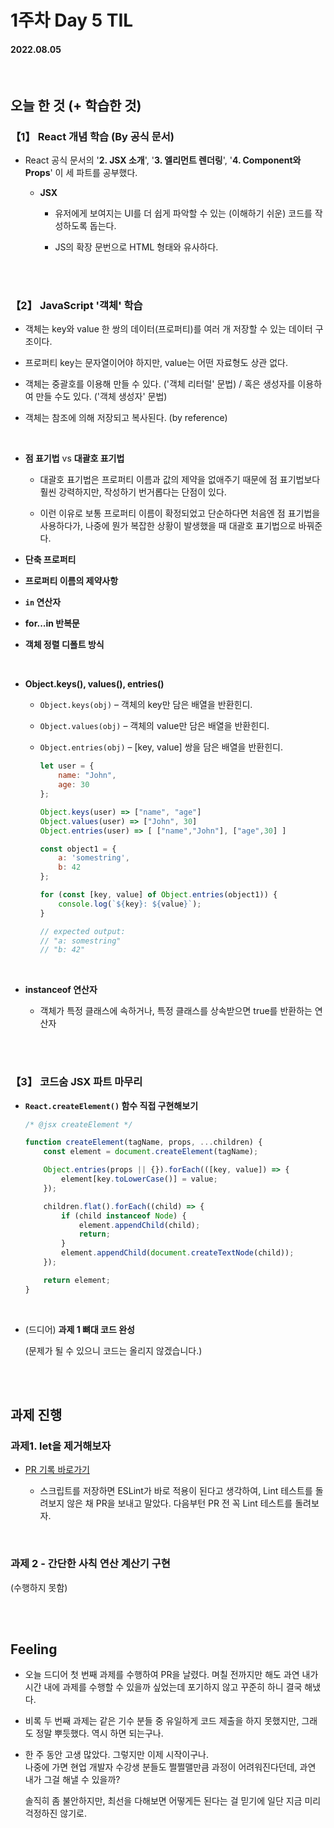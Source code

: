 # 1주차 Day 5 TIL

#### 2022.08.05

<br/>

## 오늘 한 것 (+ 학습한 것)

### 【1】 React 개념 학습 (By 공식 문서)

- React 공식 문서의 '<strong>2. JSX 소개</strong>', '<strong>3. 엘리먼트 렌더링</strong>', '<strong>4. Component와 Props</strong>' 이 세 파트를 공부했다.

    - <strong>JSX</strong>

        - 유저에게 보여지는 UI를 더 쉽게 파악할 수 있는 (이해하기 쉬운) 코드를 작성하도록 돕는다.

        - JS의 확장 문번으로 HTML 형태와 유사하다.

<br/><br/>

### 【2】 JavaScript '객체' 학습

- 객체는 key와 value 한 쌍의 데이터(프로퍼티)를 여러 개 저장할 수 있는 데이터 구조이다.

- 프로퍼티 key는 문자열이어야 하지만, value는 어떤 자료형도 상관 없다.

- 객체는 중괄호를 이용해 만들 수 있다. ('객체 리터럴' 문법) / 혹은 생성자를 이용하여 만들 수도 있다. ('객체 생성자' 문법)

- 객체는 참조에 의해 저장되고 복사된다. (by reference)

<br/>

- <strong>점 표기법</strong> vs <strong>대괄호 표기법</strong>

    - 대괄호 표기법은 프로퍼티 이름과 값의 제약을 없애주기 때문에 점 표기법보다 훨씬 강력하지만, 작성하기 번거롭다는 단점이 있다.

    - 이런 이유로 보통 프로퍼티 이름이 확정되었고 단순하다면 처음엔 점 표기법을 사용하다가, 나중에 뭔가 복잡한 상황이 발생했을 때 대괄호 표기법으로 바꿔준다.

- <strong>단축 프로퍼티</strong>

- <strong>프로퍼티 이름의 제약사항</strong>

- <strong><code>in</code> 연산자</strong>

- <strong>for...in 반복문</strong>

- <strong>객체 정렬 디폴트 방식</strong>

<br/>

- <strong>Object.keys(), values(), entries()</strong>

    - <code>Object.keys(obj)</code> – 객체의 key만 담은 배열을 반환힌디.
    - <code>Object.values(obj)</code> – 객체의 value만 담은 배열을 반환힌디.
    - <code>Object.entries(obj)</code> – [key, value] 쌍을 담은 배열을 반환힌디.

        ```javascript
        let user = {
            name: "John",
            age: 30
        };

        Object.keys(user) => ["name", "age"]
        Object.values(user) => ["John", 30]
        Object.entries(user) => [ ["name","John"], ["age",30] ]
        ```

        ```javascript
        const object1 = {
            a: 'somestring',
            b: 42
        };

        for (const [key, value] of Object.entries(object1)) {
            console.log(`${key}: ${value}`);
        }

        // expected output:
        // "a: somestring"
        // "b: 42"
        ```
<br/>

- <strong>instanceof 연산자</strong>

    - 객체가 특정 클래스에 속하거나, 특정 클래스를 상속받으면 true를 반환하는 연산자

<br/><br/>

### 【3】 코드숨 JSX 파트 마무리

- <strong><code>React.createElement()</code> 함수 직접 구현해보기</strong>

    ```javascript
    /* @jsx createElement */

    function createElement(tagName, props, ...children) {
        const element = document.createElement(tagName);

        Object.entries(props || {}).forEach(([key, value]) => {
            element[key.toLowerCase()] = value;
        });

        children.flat().forEach((child) => {
            if (child instanceof Node) {
                element.appendChild(child);
                return;
            }
            element.appendChild(document.createTextNode(child));
        });

        return element;
    }
    ```
<br/>

- (드디어) <strong>과제 1 뼈대 코드 완성</strong>

    (문제가 될 수 있으니 코드는 올리지 않겠습니다.)

<br/><br/>

## 과제 진행

### 과제1. let을 제거해보자

- <a href="https://github.com/CodeSoom/react-week1-assignment-1/pull/193">PR 기록 바로가기</a>

    - 스크립트를 저장하면 ESLint가 바로 적용이 된다고 생각하여, Lint 테스트를 돌려보지 않은 채 PR을 보내고 말았다. 다음부턴 PR 전 꼭 Lint 테스트를 돌려보자.

<br/>

### 과제 2 - 간단한 사칙 연산 계산기 구현

(수행하지 못함)

<br/><br/>

## Feeling

- 오늘 드디어 첫 번째 과제를 수행하여 PR을 날렸다. 며칠 전까지만 해도 과연 내가 시간 내에 과제를 수행할 수 있을까 싶었는데 포기하지 않고 꾸준히 하니 결국 해냈다.

- 비록 두 번째 과제는 같은 기수 분들 중 유일하게 코드 제출을 하지 못했지만, 그래도 정말 뿌듯했다. 역시 하면 되는구나.

- 한 주 동안 고생 많았다. 그렇지만 이제 시작이구나.  
  나중에 가면 현업 개발자 수강생 분들도 쩔쩔맬만큼 과정이 어려워진다던데, 과연 내가 그걸 해낼 수 있을까?

  솔직히 좀 불안하지만, 최선을 다해보면 어떻게든 된다는 걸 믿기에 일단 지금 미리 걱정하진 않기로.